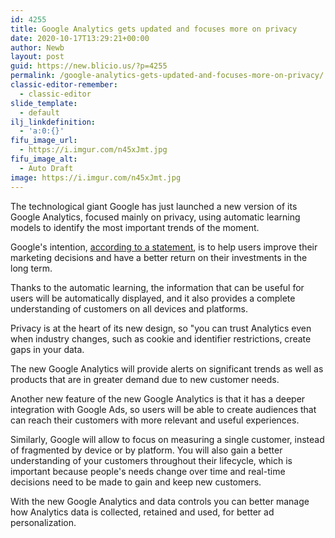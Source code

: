 ```yaml
---
id: 4255
title: Google Analytics gets updated and focuses more on privacy
date: 2020-10-17T13:29:21+00:00
author: Newb
layout: post
guid: https://new.blicio.us/?p=4255
permalink: /google-analytics-gets-updated-and-focuses-more-on-privacy/
classic-editor-remember:
  - classic-editor
slide_template:
  - default
ilj_linkdefinition:
  - 'a:0:{}'
fifu_image_url:
  - https://i.imgur.com/n45xJmt.jpg
fifu_image_alt:
  - Auto Draft
image: https://i.imgur.com/n45xJmt.jpg
---
```

The technological giant Google has just launched a new version of its Google Analytics, focused mainly on privacy, using automatic learning models to identify the most important trends of the moment.

Google's intention, [according to a statement](https://blog.google/products/marketingplatform/analytics/new_google_analytics), is to help users improve their marketing decisions and have a better return on their investments in the long term.

Thanks to the automatic learning, the information that can be useful for users will be automatically displayed, and it also provides a complete understanding of customers on all devices and platforms. 

Privacy is at the heart of its new design, so "you can trust Analytics even when industry changes, such as cookie and identifier restrictions, create gaps in your data.

The new Google Analytics will provide alerts on significant trends as well as products that are in greater demand due to new customer needs. 

Another new feature of the new Google Analytics is that it has a deeper integration with Google Ads, so users will be able to create audiences that can reach their customers with more relevant and useful experiences.

Similarly, Google will allow to focus on measuring a single customer, instead of fragmented by device or by platform. You will also gain a better understanding of your customers throughout their lifecycle, which is important because people's needs change over time and real-time decisions need to be made to gain and keep new customers.

With the new Google Analytics and data controls you can better manage how Analytics data is collected, retained and used, for better ad personalization.